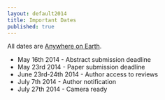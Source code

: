 ```yaml
---
layout: default2014
title: Important Dates
published: true
---
```


All dates are [Anywhere on Earth](http://en.wikipedia.org/wiki/Anywhere_on_Earth).

* May  16th 2014 - Abstract submission deadline
* May  23rd 2014 - Paper submission deadline
* June 23rd-24th 2014 - Author access to reviews
* July 7th 2014 - Author notification
* July 27th 2014 - Camera ready
